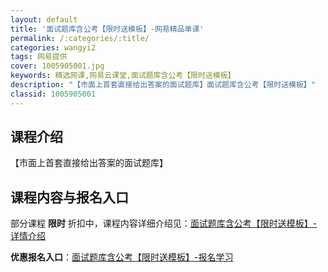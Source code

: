 ```yaml
---
layout: default
title: '面试题库含公考【限时送模板】-网易精品单课'
permalink: /:categories/:title/
categories: wangyi2
tags: 网易提供
cover: 1005905001.jpg
keywords: 精选网课,网易云课堂,面试题库含公考【限时送模板】
description: "【市面上首套直接给出答案的面试题库】面试题库含公考【限时送模板】"
classid: 1005905001
---
```


## 课程介绍

【市面上首套直接给出答案的面试题库】

## 课程内容与报名入口

部分课程 **限时** 折扣中，课程内容详细介绍见：[面试题库含公考【限时送模板】-详情介绍](https://study.163.com/course/introduction/1005905001.htm?share=1&shareId=1025206652&utm_campaign=share&utm_medium=iphoneShare&utm_source=&utm_u=1025206652)

**优惠报名入口**：[面试题库含公考【限时送模板】-报名学习](https://study.163.com/course/introduction/1005905001.htm?share=1&shareId=1025206652&utm_campaign=share&utm_medium=iphoneShare&utm_source=&utm_u=1025206652)

